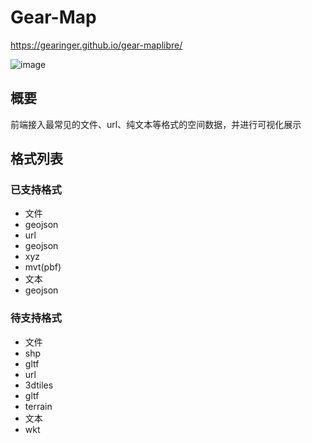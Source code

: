 # Gear-Map

https://gearinger.github.io/gear-maplibre/

![image](https://github.com/Gearinger/gear-maplibre/assets/50980099/29834228-a274-4502-9012-6b539b6093b4)

## 概要

前端接入最常见的文件、url、纯文本等格式的空间数据，并进行可视化展示

## 格式列表

### 已支持格式

- 文件
-   geojson
- url
-   geojson
-   xyz
-   mvt(pbf)
- 文本
-   geojson

### 待支持格式

- 文件
-   shp
-   gltf
- url
-   3dtiles
-   gltf
-   terrain
- 文本
-   wkt
